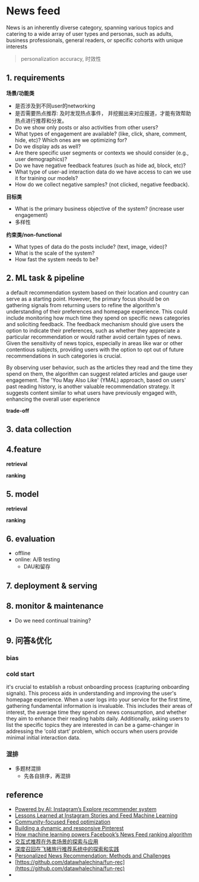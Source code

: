 # News feed

News is an inherently diverse category, spanning various topics and catering to a wide array of user types and personas, such as adults, business professionals, general readers, or specific cohorts with unique interests
> personalization accuracy, 时效性


## 1. requirements

**场景/功能类**
- 是否涉及到不同user的networking
- 是否需要热点推荐: 及时发现热点事件， 并挖掘出来对应报道，才能有效帮助热点进行推荐和分发。
- Do we show only posts or also activities from other users?
- What types of engagement are available? (like, click, share, comment, hide, etc)? Which ones are we optimizing for?
- Do we display ads as well?
- Are there specific user segments or contexts we should consider (e.g., user demographics)?
- Do we have negative feedback features (such as hide ad, block, etc)?
- What type of user-ad interaction data do we have access to can we use it for training our models?
- How do we collect negative samples? (not clicked, negative feedback).


**目标类**
- What is the primary business objective of the system? (increase user engagement)
- 多样性

**约束类/non-functional**
- What types of data do the posts include? (text, image, video)?
- What is the scale of the system?
- How fast the system needs to be?


## 2. ML task & pipeline

a default recommendation system based on their location and country can serve as a starting point. However, the primary focus should be on gathering signals from returning users to refine the algorithm's understanding of their preferences and homepage experience. This could include monitoring how much time they spend on specific news categories and soliciting feedback. The feedback mechanism should give users the option to indicate their preferences, such as whether they appreciate a particular recommendation or would rather avoid certain types of news. Given the sensitivity of news topics, especially in areas like war or other contentious subjects, providing users with the option to opt out of future recommendations in such categories is crucial.

By observing user behavior, such as the articles they read and the time they spend on them, the algorithm can suggest related articles and gauge user engagement. The 'You May Also Like' (YMAL) approach, based on users' past reading history, is another valuable recommendation strategy. It suggests content similar to what users have previously engaged with, enhancing the overall user experience


**trade-off**


## 3. data collection


## 4.feature

**retrieval**


**ranking**


## 5. model

**retrieval**


**ranking**


## 6. evaluation
- offline
- online: A/B testing
  - DAU和留存


## 7. deployment & serving


## 8. monitor & maintenance
- Do we need continual training?


## 9. 问答&优化

### bias


### cold start

it's crucial to establish a robust onboarding process (capturing onboarding signals). This process aids in understanding and improving the user's homepage experience.
When a user logs into your service for the first time, gathering fundamental information is invaluable. This includes their areas of interest, the average time they spend on news consumption, and whether they aim to enhance their reading habits daily.
Additionally, asking users to list the specific topics they are interested in can be a game-changer in addressing the 'cold start' problem, which occurs when users provide minimal initial interaction data.


### 混排
- 多题材混排
  - 先各自排序，再混排


## reference
- [Powered by AI: Instagram’s Explore recommender system](https://ai.meta.com/blog/powered-by-ai-instagrams-explore-recommender-system/)
- [Lessons Learned at Instagram Stories and Feed Machine Learning](https://instagram-engineering.com/lessons-learned-at-instagram-stories-and-feed-machine-learning-54f3aaa09e56)
- [Community-focused Feed optimization](https://engineering.linkedin.com/blog/2019/06/community-focused-feed-optimization)
- [Building a dynamic and responsive Pinterest](https://medium.com/pinterest-engineering/building-a-dynamic-and-responsive-pinterest-7d410e99f0a9)
- [How machine learning powers Facebook’s News Feed ranking algorithm](https://engineering.fb.com/2021/01/26/ml-applications/news-feed-ranking/)
- [交互式推荐在外卖场景的探索与应用](https://mp.weixin.qq.com/s/s7yoJXgc_7txSooeuE-3sg)
- [深度召回在飞猪旅行推荐系统中的探索和实践](https://mp.weixin.qq.com/s/AyMmfixX8rXUgGIf94uBkw)
- [Personalized News Recommendation: Methods and Challenges](https://arxiv.org/pdf/2106.08934)
- [https://github.com/datawhalechina/fun-rec](https://github.com/datawhalechina/fun-rec)
- 